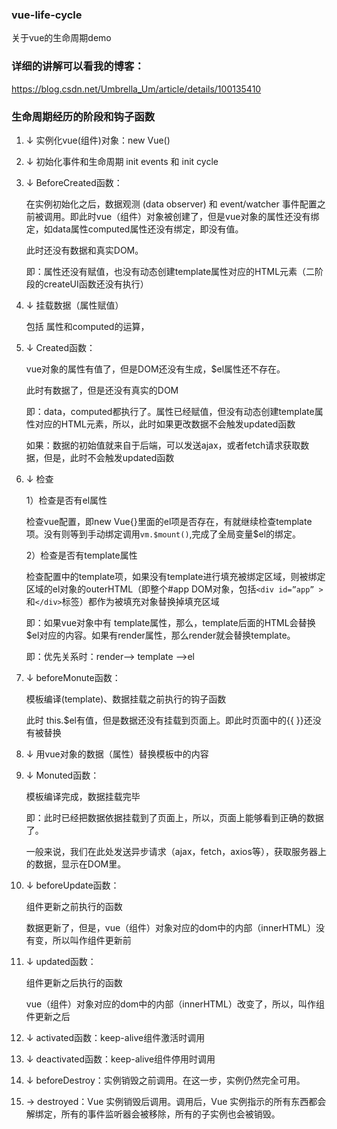 ### vue-life-cycle

关于vue的生命周期demo

### 详细的讲解可以看我的博客：

https://blog.csdn.net/Umbrella_Um/article/details/100135410


### 生命周期经历的阶段和钩子函数

1. ↓ 实例化vue(组件)对象：new Vue()

2. ↓ 初始化事件和生命周期 init events 和 init cycle

3. ↓ BeforeCreated函数：

   在实例初始化之后，数据观测 (data observer) 和 event/watcher 事件配置之前被调用。即此时vue（组件）对象被创建了，但是vue对象的属性还没有绑定，如data属性computed属性还没有绑定，即没有值。

   此时还没有数据和真实DOM。

   即：属性还没有赋值，也没有动态创建template属性对应的HTML元素（二阶段的createUI函数还没有执行）


4. ↓ 挂载数据（属性赋值）

    包括 属性和computed的运算，

5. ↓ Created函数：

    vue对象的属性有值了，但是DOM还没有生成，$el属性还不存在。

 	此时有数据了，但是还没有真实的DOM

   即：data，computed都执行了。属性已经赋值，但没有动态创建template属性对应的HTML元素，所以，此时如果更改数据不会触发updated函数

   如果：数据的初始值就来自于后端，可以发送ajax，或者fetch请求获取数据，但是，此时不会触发updated函数

6. ↓ 检查

    1）检查是否有el属性

      检查vue配置，即new Vue{}里面的el项是否存在，有就继续检查template项。没有则等到手动绑定调用`vm.$mount()`,完成了全局变量$el的绑定。

     2）检查是否有template属性

    检查配置中的template项，如果没有template进行填充被绑定区域，则被绑定区域的el对象的outerHTML（即整个#app DOM对象，包括`<div id=”app” >`和`</div>`标签）都作为被填充对象替换掉填充区域

    即：如果vue对象中有 template属性，那么，template后面的HTML会替换$el对应的内容。如果有render属性，那么render就会替换template。

    即：优先关系时：render--> template -->el


7. ↓ beforeMonute函数：

   	模板编译(template)、数据挂载之前执行的钩子函数

   	此时 this.$el有值，但是数据还没有挂载到页面上。即此时页面中的{{ }}还没有被替换


8. ↓ 用vue对象的数据（属性）替换模板中的内容

9. ↓ Monuted函数：

    模板编译完成，数据挂载完毕

    即：此时已经把数据依据挂载到了页面上，所以，页面上能够看到正确的数据了。

    一般来说，我们在此处发送异步请求（ajax，fetch，axios等），获取服务器上的数据，显示在DOM里。


10. ↓ beforeUpdate函数：

    组件更新之前执行的函数

    数据更新了，但是，vue（组件）对象对应的dom中的内部（innerHTML）没有变，所以叫作组件更新前


11. ↓ updated函数：

    组件更新之后执行的函数

    vue（组件）对象对应的dom中的内部（innerHTML）改变了，所以，叫作组件更新之后


12. ↓ activated函数：keep-alive组件激活时调用

13. ↓ deactivated函数：keep-alive组件停用时调用

14. ↓ beforeDestroy：实例销毁之前调用。在这一步，实例仍然完全可用。

15. → destroyed：Vue 实例销毁后调用。调用后，Vue 实例指示的所有东西都会解绑定，所有的事件监听器会被移除，所有的子实例也会被销毁。
